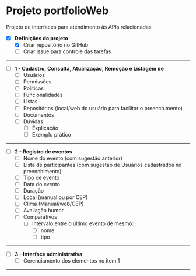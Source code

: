 # Projeto portfolioWeb
Projeto de interfaces para atendimento às APIs relacionadas

- [x] **Definições do projeto**
  - [x] Criar repositório no GitHub
  - [ ] Criar issue para controle das tarefas
-------
- [ ] **1 - Cadastro, Consulta, Atualização, Remoção e Listagem de**
  - [ ] Usuários
  - [ ] Permissões
  - [ ] Políticas
  - [ ] Funcionalidades
  - [ ] Listas
  - [ ] Repositórios (local/web do usuário para facilitar o preenchimento)
  - [ ] Documentos
  - [ ] Dúvidas
    - [ ] Explicação 
    - [ ] Exemplo prático
-------
- [ ] **2 - Registro de eventos**
    - [ ] Nome do evento (com sugestão anterior)
    - [ ] Lista de participantes (com sugestão de Usuários cadastrados no preenchimento)
    - [ ] Tipo de evento
    - [ ] Data do evento
    - [ ] Duração
    - [ ] Local (manual ou por CEP)
    - [ ] Clima (Manual/web/CEP)
    - [ ] Avaliação humor
    - [ ] Comparativos
	  - [ ] Intervalo entre o último evento de mesmo:
		  - [ ] nome
		  - [ ] tipo
-------
- [ ] **3 - Interface administrativa**
  - [ ] Gerenciamento dos elementos no item 1
-------
